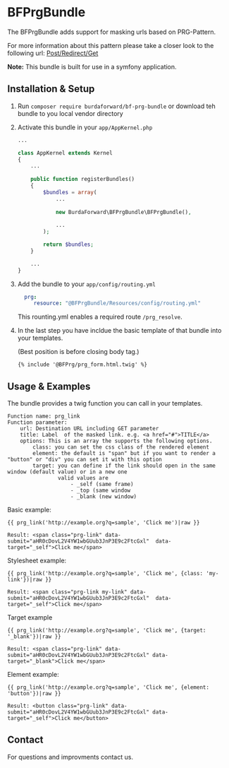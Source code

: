 BFPrgBundle
=============

The BFPrgBundle adds support for masking urls based on PRG-Pattern.

For more information about this pattern please take a closer look to the
following url: [Post/Redirect/Get](https://en.wikipedia.org/wiki/Post/Redirect/Get)

**Note:** This bundle is built for use in a symfony application.


Installation & Setup
--------------------

1. Run ```composer require burdaforward/bf-prg-bundle``` or download teh bundle to you local vendor directory
2. Activate this bundle in your ```app/AppKernel.php```

    ```php
    ...
    
    class AppKernel extends Kernel
    {
        ... 
        
        public function registerBundles()
        {
            $bundles = array(
                ...
                
                new BurdaForward\BFPrgBundle\BFPrgBundle(),
                
                ...
            );
    
            return $bundles;
        }
    
        ...
    }
    ```

3. Add the bundle to your ```app/config/routing.yml```
 
    ```yaml
      prg:
         resource: "@BFPrgBundle/Resources/config/routing.yml"
    ```
    
    This rounting.yml enables a required route ```/prg_resolve```.

4. In the last step you have incldue the basic template of that bundle into your templates.
  
    (Best position is before closing body tag.)
  
    ```twig
    {% include '@BFPrg/prg_form.html.twig' %}  
    ```
 

Usage & Examples
----------------

The bundle provides a twig function you can call in your templates. 

    Function name: prg_link
    Function parameter:
        url: Destination URL including GET parameter
        title: Label  of the masked link. e.g. <a href="#">TITLE</a>
        options: This is an array the supports the following options.
            class: you can set the css class of the rendered element
            element: the default is "span" but if you want to render a "button" or "div" you can set it with this option
            target: you can define if the link should open in the same window (default value) or in a new one 
                    valid values are
                        - _self (same frame)
                        - _top (same window
                        - _blank (new window)


Basic example:

    {{ prg_link('http://example.org?q=sample', 'Click me')|raw }}
    
    Result: <span class="prg-link" data-submit="aHR0cDovL2V4YW1wbGUub3JnP3E9c2FtcGxl"  data-target="_self">Click me</span>
    
    
Stylesheet example:
    
    {{ prg_link('http://example.org?q=sample', 'Click me', {class: 'my-link'})|raw }}
    
    Result: <span class="prg-link my-link" data-submit="aHR0cDovL2V4YW1wbGUub3JnP3E9c2FtcGxl"  data-target="_self">Click me</span>
    
Target example    

    {{ prg_link('http://example.org?q=sample', 'Click me', {target: '_blank'})|raw }}

    Result: <span class="prg-link" data-submit="aHR0cDovL2V4YW1wbGUub3JnP3E9c2FtcGxl" data-target="_blank">Click me</span>
    
Element example:
    
    {{ prg_link('http://example.org?q=sample', 'Click me', {element: 'button'})|raw }}
    
    Result: <button class="prg-link" data-submit="aHR0cDovL2V4YW1wbGUub3JnP3E9c2FtcGxl" data-target="_self">Click me</button>


Contact
-------

For questions and improvments contact us.